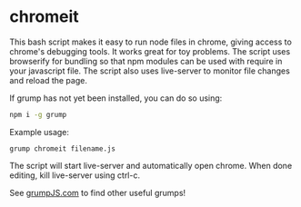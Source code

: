 
# chromeit
This bash script makes it easy to run node files in chrome, giving access to chrome's debugging tools. It works great for toy problems.
The script uses browserify for bundling so that npm modules can be used with require in your javascript file.
The script also uses live-server to monitor file changes and reload the page.

If grump has not yet been installed, you can do so using:
```bash
npm i -g grump
```

Example usage:
```
grump chromeit filename.js
```
The script will start live-server and automatically open chrome. When done editing, kill live-server using ctrl-c.

See [grumpJS.com](https://grumpjs.com) to find other useful grumps!
